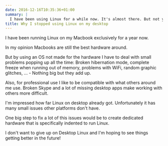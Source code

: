```yaml
---
date: 2016-12-16T10:35:36+01:00
summary: |
  I have been using Linux for a while now. It's almost there. But not yet.
title: Why I stopped using Linux on my desktop
---
```


I have been running Linux on my Macbook exclusively for a year now.

In my opinion Macbooks are still the best hardware around.

But by using an OS not made for the hardware I have to deal with small problems popping up all the time:
Broken hibernation mode, complete freeze when running out of memory, problems with WiFi, random graphic glitches, ... - Nothing big but they add up.

Also, for professional use I like to be compatible with what others around me use.
Broken Skype and a lot of missing desktop apps make working with others more difficult.

I'm impressed how far Linux on desktop already got. Unfortunately it has many small issues other platforms don't have.

One big step to fix a lot of this issues would be to create dedicated hardware that is specifically indented to run Linux.

I don't want to give up on Desktop Linux and I'm hoping to see things getting better in the future!

